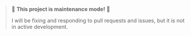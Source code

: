 > 🚧 **This project is maintenance mode!** 🚧
> 
> I will be fixing and responding to pull requests and issues, but it is not in active development.
